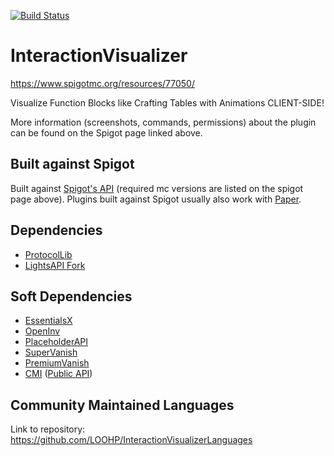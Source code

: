 [![Build Status](https://ci.loohpjames.com/job/InteractionVisualizer/badge/icon)](https://ci.loohpjames.com/job/InteractionVisualizer/)
# InteractionVisualizer

https://www.spigotmc.org/resources/77050/

Visualize Function Blocks like Crafting Tables with Animations CLIENT-SIDE!

More information (screenshots, commands, permissions) about the plugin can be found on the Spigot page linked above.

## Built against Spigot
Built against [Spigot's API](https://www.spigotmc.org/wiki/buildtools/) (required mc versions are listed on the spigot page above).
Plugins built against Spigot usually also work with [Paper](https://papermc.io/).


## Dependencies 

- [ProtocolLib](https://www.spigotmc.org/resources/protocollib.1997/)
- [LightsAPI Fork](https://www.spigotmc.org/resources/lightapi-fork.48247/)

## Soft Dependencies

- [EssentialsX](https://www.spigotmc.org/resources/essentialsx.9089/)
- [OpenInv](https://dev.bukkit.org/projects/openinv)
- [PlaceholderAPI](https://www.spigotmc.org/resources/placeholderapi.6245/)
- [SuperVanish](https://www.spigotmc.org/resources/supervanish-be-invisible.1331/)
- [PremiumVanish](https://www.spigotmc.org/resources/premiumvanish-stay-hidden-bungee-support.14404/)
- [CMI](https://www.spigotmc.org/resources/cmi-270-commands-insane-kits-portals-essentials-economy-mysql-sqlite-much-more.3742/) ([Public API](https://github.com/Zrips/CMI-API))

## Community Maintained Languages
Link to repository: https://github.com/LOOHP/InteractionVisualizerLanguages
